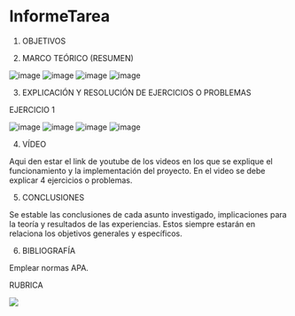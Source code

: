 # InformeTarea


1. OBJETIVOS




2. MARCO TEÓRICO (RESUMEN)


![image](https://user-images.githubusercontent.com/105679480/184639525-647065c8-ab92-48ff-bf1f-3a8730280155.png)
![image](https://user-images.githubusercontent.com/105679480/184639578-43bfd2e6-e19a-4efa-9034-a85b3eb72f22.png)
![image](https://user-images.githubusercontent.com/105679480/184641671-074402e6-1a92-495f-986a-856afa67dc40.png)
![image](https://user-images.githubusercontent.com/105679480/184641710-53f4bec0-859c-4ecc-a334-5d06c39504fb.png)

3. EXPLICACIÓN Y RESOLUCIÓN DE EJERCICIOS O PROBLEMAS


EJERCICIO 1

![image](https://user-images.githubusercontent.com/105679480/184643214-101a32d5-370f-48bd-bf8d-f79a16e29d64.png)
![image](https://user-images.githubusercontent.com/105679480/184644401-0c6f0783-83dc-4f9f-a6ad-352a6caebaa8.png)
![image](https://user-images.githubusercontent.com/105679480/184644510-38d68a94-32d2-4319-8136-bb6bed4c79f0.png)
![image](https://user-images.githubusercontent.com/105679480/184644462-1c3482b8-5b3f-432d-b6c5-8eb00f0dea82.png)

4. VÍDEO

Aqui den estar el link de youtube de los videos en los que se explique el funcionamiento y la implementación del proyecto.
En el video se debe explicar 4 ejercicios o problemas.


5. CONCLUSIONES

Se estable las conclusiones de cada asunto investigado, implicaciones para la teoría y resultados de las experiencias. Estos siempre estarán en relaciona los objetivos generales y específicos.

6. BIBLIOGRAFÍA

Emplear normas APA.

RUBRICA

![](https://github.com/doalulema/InformeTarea/blob/main/Tarea.png)
